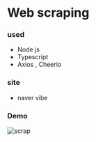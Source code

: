 # Web scraping

### used
- Node js
- Typescript
- Axios , Cheerio

### site
- naver vibe 


### Demo
![scrap](https://user-images.githubusercontent.com/54543148/125275738-5b132b00-e34a-11eb-9131-7bbdade3bc20.gif)

